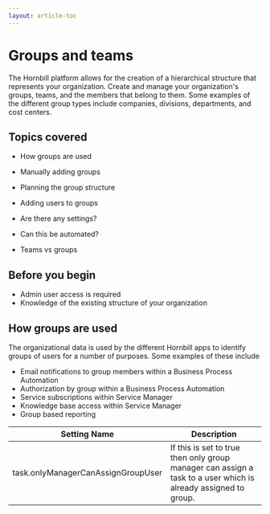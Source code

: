 ```yaml
---
layout: article-toc
---
```

# Groups and teams
The Hornbill platform allows for the creation of a hierarchical structure that represents your organization. Create and manage your organization's groups, teams, and the members that belong to them. Some examples of the different group types include companies, divisions, departments, and cost centers. 

## Topics covered
* How groups are used
* Manually adding groups
* Planning the group structure
* Adding users to groups

* Are there any settings?
* Can this be automated?
* Teams vs groups

## Before you begin
* Admin user access is required
* Knowledge of the existing structure of your organization

## How groups are used
 The organizational data is used by the different Hornbill apps to identify groups of users for a number of purposes. Some examples of these include

* Email notifications to group members within a Business Process Automation
* Authorization by group within a Business Process Automation
* Service subscriptions within Service Manager
* Knowledge base access within Service Manager
* Group based reporting


|Setting Name|Description|
|-|-|
|task.onlyManagerCanAssignGroupUser|If this is set to true then only group manager can assign a task to a user which is already assigned to group.|
